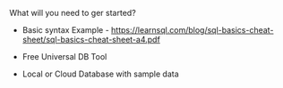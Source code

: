 What will you need to ger started?

- Basic syntax
Example - https://learnsql.com/blog/sql-basics-cheat-sheet/sql-basics-cheat-sheet-a4.pdf

- Free Universal DB Tool

- Local or Cloud Database with sample data
